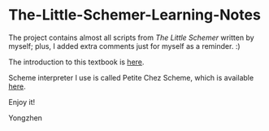 # The-Little-Schemer-Learning-Notes
The project contains almost all scripts from *The Little Schemer* written by myself; plus, I added extra comments just for myself as a reminder. :)

The introduction to this textbook is [here](http://mitpress.mit.edu/books/little-schemer).

Scheme interpreter I use is called Petite Chez Scheme, which is available [here](http://www.scheme.com/petitechezscheme.html).

Enjoy it!

Yongzhen
